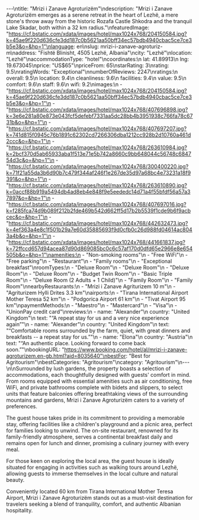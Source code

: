 ---\ntitle: "Mrizi i Zanave Agroturizëm"\ndescription: "Mrizi i Zanave Agroturizëm emerges as a serene retreat in the heart of Lezhë, a mere stone's throw away from the historic Rozafa Castle Shkodra and the tranquil Lake Skadar, both within a 32 km radius."\nfeaturedImage: "https://cf.bstatic.com/xdata/images/hotel/max1024x768/204150584.jpg?k=45ae9f220d636cfe3dd187c0b5621aa50bff34ec57bdb4940cbac5ce7ce3b5e3&o=&hp=1"\nlanguage: en\nslug: mrizi-i-zanave-agroturiz-m\naddress: "Fishtë Blinisht, 4505 Lezhë, Albania"\ncity: "Lezhë"\nlocation: "Lezhë"\naccommodationType: "hotel"\ncoordinates:\n  lat: 41.89913\n  lng: 19.673045\nprice: "US$65"\npriceFrom: 65\nstarRating: 3\nrating: 9.5\nratingWords: "Exceptional"\nnumberOfReviews: 2247\nratings:\n  overall: 9.5\n  location: 9.4\n  cleanliness: 9.6\n  facilities: 9.4\n  value: 9.5\n  comfort: 9.6\n  staff: 9.6\n  wifi: 9.2\nimages:\n  - "https://cf.bstatic.com/xdata/images/hotel/max1024x768/204150584.jpg?k=45ae9f220d636cfe3dd187c0b5621aa50bff34ec57bdb4940cbac5ce7ce3b5e3&o=&hp=1"\n  - "https://cf.bstatic.com/xdata/images/hotel/max1024x768/407696898.jpg?k=3e6e281a80e873e043fcf5defebf7331aa5dc28bb4b3951938c766fa78c6731b&o=&hp=1"\n  - "https://cf.bstatic.com/xdata/images/hotel/max1024x768/407697207.jpg?k=741d815f0945c76b1891c62302cd7266306dba1212cc928b2d10760a461d2ccc&o=&hp=1"\n  - "https://cf.bstatic.com/xdata/images/hotel/max1024x768/263610984.jpg?k=2bcf370d5ab65933aba1f513e71e5b742a8660c9bb648044c56748c684754d3c&o=&hp=1"\n  - "https://cf.bstatic.com/xdata/images/hotel/max1024x768/300400220.jpg?k=71f21a55da3b6d90b7c479f344af246f1e267de35d97a68bc4e73231a18f9391&o=&hp=1"\n  - "https://cf.bstatic.com/xdata/images/hotel/max1024x768/263610890.jpg?k=0accf88b919a5494db4ad8eb4e848f9e5eededc14d71a4f55bfdf56a57a37897&o=&hp=1"\n  - "https://cf.bstatic.com/xdata/images/hotel/max1024x768/407697016.jpg?k=f285fca74d9b089f212b2fde469b542d662ff5d17b2b5539f1cde9b6f9acbcec&o=&hp=1"\n  - "https://cf.bstatic.com/xdata/images/hotel/max1024x768/442632473.jpg?k=4ef363a4e8c1f501b29a7e60d35885693f9d0cfb0c26d988fd04614ac8043a4b&o=&hp=1"\n  - "https://cf.bstatic.com/xdata/images/hotel/max1024x768/441661837.jpg?k=72ffccd657d94acea87d90d869085bc0c6c57af170d0dfd65e2966e8e654505b&o=&hp=1"\namenities:\n  - "Non-smoking rooms"\n  - "Free WiFi"\n  - "Free parking"\n  - "Restaurant"\n  - "Family rooms"\n  - "Exceptional breakfast"\nroomTypes:\n  - "Deluxe Room"\n  - "Deluxe Room"\n  - "Deluxe Room"\n  - "Deluxe Room"\n  - "Budget Twin Room"\n  - "Basic Triple Room"\n  - "Deluxe Room (2 Adults + 1 Child)"\n  - "Family Room"\n  - "Family Room"\nnearbyRestaurants:\n  - "Mrizi i Zanave Agriturizem 10 m"\n  - "Agriturizem Hylli Drites 3.3 km"\nairports:\n  - "Tirana International Airport Mother Teresa 52 km"\n  - "Podgorica Airport 61 km"\n  - "Tivat Airport 95 km"\npaymentMethods:\n  - "Maestro"\n  - "Mastercard"\n  - "Visa"\n  - "UnionPay credit card"\nreviews:\n  - name: "Alexander"\n    country: "United Kingdom"\n    text: "“A repeat stay for us and a very nice experience again”"\n  - name: "Alexander"\n    country: "United Kingdom"\n    text: "“Comfortable rooms surrounded by the farm, quiet, with great dinners and breakfasts -- a repeat stay for us.”"\n  - name: "Elona"\n    country: "Austria"\n    text: "“An authentic place. Looking forward to come back soon.”"\nbookingURL: "https://www.booking.com/hotel/al/mrizi-i-zanave-agroturizem.en-gb.html?aid=8035640"\nbestFor: "Best for Agritourism"\nbestCategories: "Agritourism"\ncategory: "Agritourism"\n---\n\nSurrounded by lush gardens, the property boasts a selection of accommodations, each thoughtfully designed with guests' comfort in mind. From rooms equipped with essential amenities such as air conditioning, free WiFi, and private bathrooms complete with bidets and slippers, to select units that feature balconies offering breathtaking views of the surrounding mountains and gardens, Mrizi i Zanave Agroturizëm caters to a variety of preferences.

The guest house takes pride in its commitment to providing a memorable stay, offering facilities like a children's playground and a picnic area, perfect for families looking to unwind. The on-site restaurant, renowned for its family-friendly atmosphere, serves a continental breakfast daily and remains open for lunch and dinner, promising a culinary journey with every meal.

For those keen on exploring the local area, the guest house is ideally situated for engaging in activities such as walking tours around Lezhë, allowing guests to immerse themselves in the local culture and natural beauty.

Conveniently located 60 km from Tirana International Mother Teresa Airport, Mrizi i Zanave Agroturizëm stands out as a must-visit destination for travelers seeking a blend of tranquility, comfort, and authentic Albanian hospitality.